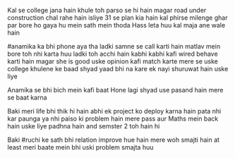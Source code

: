 Kal se college jana hain khule toh parso se hi hain magar road under construction chal rahe hain isliye 31 se plan kia hain kal phirse milenge ghar par bore ho gaya hu mein sath mein thoda Hass leta huu kal maja ane wale hain

#anamika ka bhi phone aya tha ladki samne se call karti hain matlav mein bore toh nhi karta huu ladki toh acchi hain kabhi kabhi kafi wired behave karti hain magar she is good uske opinion kafi match karte mere se uske college khulene ke baad shyad yaad bhi na kare ek nayi shuruwat hain uske liye

Anamika se bhi bich mein kafi baat Hone lagi shyad use pasand hain mere se baat karna

Baki meri life bhi thik hi hain abhi ek project ko deploy karna hain pata nhi kar paunga ya nhi paiso ki problem hain mere pass aur Maths mein back hain uske liye padhna hain and semster 2 toh hain hi

Baki #ruchi  ke sath bhi relation improve hue hain mere woh smajti hain at least meri baate mein bhi uski problem smajta huu
